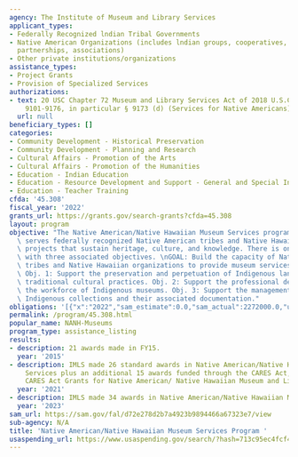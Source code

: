 ```yaml
---
agency: The Institute of Museum and Library Services
applicant_types:
- Federally Recognized lndian Tribal Governments
- Native American Organizations (includes lndian groups, cooperatives, corporations,
  partnerships, associations)
- Other private institutions/organizations
assistance_types:
- Project Grants
- Provision of Specialized Services
authorizations:
- text: 20 USC Chapter 72 Museum and Library Services Act of 2018 U.S.C. &sect; §
    9101-9176, in particular § 9173 (d) (Services for Native Americans).
  url: null
beneficiary_types: []
categories:
- Community Development - Historical Preservation
- Community Development - Planning and Research
- Cultural Affairs - Promotion of the Arts
- Cultural Affairs - Promotion of the Humanities
- Education - Indian Education
- Education - Resource Development and Support - General and Special Interest Organizations
- Education - Teacher Training
cfda: '45.308'
fiscal_year: '2022'
grants_url: https://grants.gov/search-grants?cfda=45.308
layout: program
objective: "The Native American/Native Hawaiian Museum Services program (NANH-Museums)\
  \ serves federally recognized Native American tribes and Native Hawaiians by supporting\
  \ projects that sustain heritage, culture, and knowledge. There is one program goal\
  \ with three associated objectives. \nGOAL: Build the capacity of Native American\
  \ tribes and Native Hawaiian organizations to provide museum services to their communities.\
  \ Obj. 1: Support the preservation and perpetuation of Indigenous languages and\
  \ traditional cultural practices. Obj. 2: Support the professional development of\
  \ the workforce of Indigenous museums. Obj. 3: Support the management and care of\
  \ Indigenous collections and their associated documentation."
obligations: '[{"x":"2022","sam_estimate":0.0,"sam_actual":2272000.0,"usa_spending_actual":3556548.22},{"x":"2023","sam_estimate":3772000.0,"sam_actual":0.0,"usa_spending_actual":3561834.32},{"x":"2024","sam_estimate":3772000.0,"sam_actual":0.0,"usa_spending_actual":3536081.08}]'
permalink: /program/45.308.html
popular_name: NANH-Museums
program_type: assistance_listing
results:
- description: 21 awards made in FY15.
  year: '2015'
- description: IMLS made 26 standard awards in Native American/Native Hawaiian Museum
    Services plus an additional 15 awards funded through the CARES Act, designated
    CARES Act Grants for Native American/ Native Hawaiian Museum and Library Services.
  year: '2021'
- description: IMLS made 34 awards in Native American/Native Hawaiian Museum Services.
  year: '2023'
sam_url: https://sam.gov/fal/d72e278d2b7a4923b9894466a67323e7/view
sub-agency: N/A
title: 'Native American/Native Hawaiian Museum Services Program '
usaspending_url: https://www.usaspending.gov/search/?hash=713c95ec4fcf4f80d7805cb12d1ba2b3
---
```


